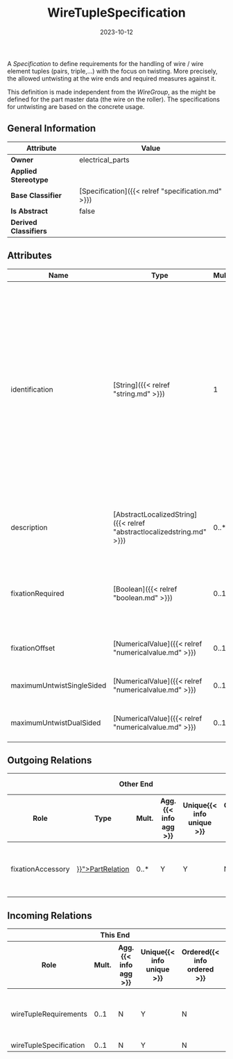 ﻿---
title: WireTupleSpecification
toc: false
type: specs
date: "2023-10-12"
draft: false
specification: VEC
version: 2.1.0
documentType: "Recommendation"
elementType: Class
classes:
  - WireTupleSpecification
menu_name: vec-2.1.0
---
<p> A <i>Specification</i> to define requirements for the handling of wire / wire element tuples (pairs, triple,...) with the focus on twisting. More precisely, the allowed untwisting at the wire ends and required measures against it.      </p>      <p> This definition is made independent from the <i>WireGroup</i>, as the might be defined for the part master data (the wire on the roller). The specifications for untwisting are based on the concrete usage.      </p>

## General Information

| Attribute               | Value |
|-------------------------|-------|
| **Owner**               | electrical_parts |
| **Applied Stereotype**  |   |
| **Base Classifier**     | [Specification]({{< relref "specification.md" >}})<br/>  |
| **Is Abstract**         | false |
| **Derived Classifiers** |   |

## Attributes
|  Name  |  Type  |  Mult.  |  Description  |  Owning Classifier  |
|--------|--------|---------|---------------|--------------|
|identification| [String]({{< relref "string.md" >}}) | 1 | <p> Specifies a unique identification of the specification. The identification is guaranteed to be unique within the document containing the specification. For all VEC-documents a Specification-instance can be trusted to be identical if the DocumentVersion-instance is the same (see DocumentVersion) and the identification of the Specification is the same.      </p> | [Specification]({{< relref "specification.md" >}}) |
|description| [AbstractLocalizedString]({{< relref "abstractlocalizedstring.md" >}}) | 0..* | <p> Specifies additional, human readable information about the specification.      </p> | [Specification]({{< relref "specification.md" >}}) |
|fixationRequired| [Boolean]({{< relref "boolean.md" >}}) | 0..1 | Specifies if an implementation of this specification in a concrete harness required to define a fixation against untwisting of the wire ends. | [WireTupleSpecification]({{< relref "wiretuplespecification.md" >}}) |
|fixationOffset| [NumericalValue]({{< relref "numericalvalue.md" >}}) | 0..1 | The offset from the wire end, at which the fixation has to be placed. | [WireTupleSpecification]({{< relref "wiretuplespecification.md" >}}) |
|maximumUntwistSingleSided| [NumericalValue]({{< relref "numericalvalue.md" >}}) | 0..1 | Specifies the maximum untwist for one side. | [WireTupleSpecification]({{< relref "wiretuplespecification.md" >}}) |
|maximumUntwistDualSided| [NumericalValue]({{< relref "numericalvalue.md" >}}) | 0..1 | Specifies the maximum untwist for both sides together (A+B). | [WireTupleSpecification]({{< relref "wiretuplespecification.md" >}}) |

## Outgoing Relations
<table>
    <thead>
        <tr>
           <th colspan="6">Other End</th>
           <th colspan="1">This End</th>
           <th colspan="1">General</th>
        </tr>
        <tr>
           <th>Role</th>
           <th>Type</th>
           <th>Mult.</th>
           <th>Agg.{{< info agg >}}</th>
           <th>Unique{{< info unique >}}</th>
           <th>Ordered{{< info ordered >}}</th>
           <th>Mult.</th>
           <th>Description</th>
        </tr>
    <thead>
    <tbody>
    <tr>
        <td>fixationAccessory</td>
        <td><a href="{{< relref "partrelation.md" >}}">PartRelation</a></td>
        <td>0..*</td>
        <td>Y</td>
        <td>Y</td>
        <td>N</td>
        <td>1</td>
        <td>Specifies <i>PartRelations</i> that can / have to be used for the fixation.</td>
    </tr>
    </tbody>
</table>

##  Incoming Relations
<table>
    <thead>
        <tr>
           <th colspan="5">This End</th>
           <th colspan="2">Other End</th>
           <th colspan="1">General</th>
        </tr>
        <tr>
           <th>Role</th>
           <th>Mult.</th>
           <th>Agg.{{< info agg >}}</th>
           <th>Unique{{< info unique >}}</th>
           <th>Ordered{{< info ordered >}}</th>
           <th>Type</th>
           <th>Mult.</th>
           <th>Description</th>
        </tr>
    <thead>
    <tbody>
    <tr>
        <td>wireTupleRequirements</td>
        <td>0..1</td>
        <td>N</td>
        <td>Y</td>
        <td>N</td>
        <td><a href="{{< relref "signal.md" >}}">Signal</a></td>
        <td></td>
        <td><p> Defines a requirement for wire tuples.      </p></td>
    </tr>
    <tr>
        <td>wireTupleSpecification</td>
        <td>0..1</td>
        <td>N</td>
        <td>Y</td>
        <td>N</td>
        <td><a href="{{< relref "wiretupletermination.md" >}}">WireTupleTermination</a></td>
        <td></td>
        <td></td>
    </tr>
    </tbody>
</table>



